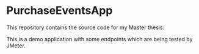 # PurchaseEventsApp
This repository contains the source code for my Master thesis.

This is a demo application with some endpoints which are being tested by JMeter.
